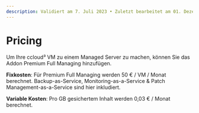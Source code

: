 ```yaml
---
description: Validiert am 7. Juli 2023 • Zuletzt bearbeitet am 01. Dezember 2023
---
```


# Pricing

Um Ihre ccloud³ VM zu einem Managed Server zu machen, können Sie das Addon Premium Full Managing hinzufügen.

**Fixkosten**: Für Premium Full Managing werden 50 € / VM / Monat berechnet. Backup-as-Service, Monitoring-as-a-Service & Patch Management-as-a-Service sind hier inkludiert.

**Variable Kosten**:  Pro GB gesichertem Inhalt werden 0,03 € / Monat berechnet.
